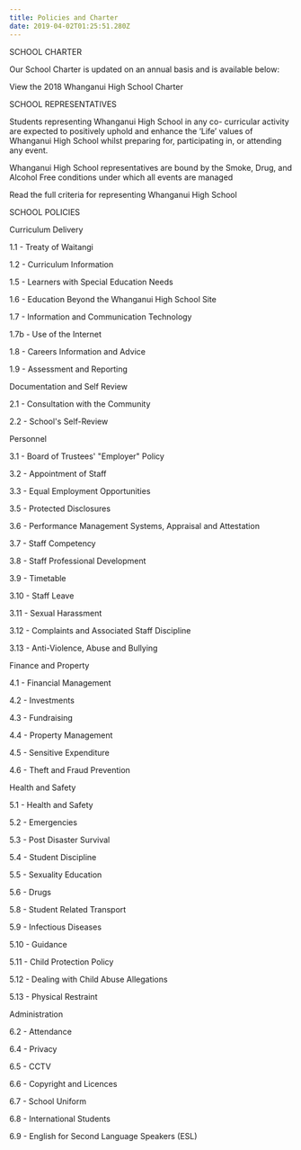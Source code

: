 ```yaml
---
title: Policies and Charter
date: 2019-04-02T01:25:51.280Z
---
```

SCHOOL CHARTER

Our School Charter is updated on an annual basis and is available below:



View the 2018 Whanganui High School Charter



SCHOOL REPRESENTATIVES

Students representing Whanganui High School in any co- curricular activity are expected to positively uphold and enhance the ‘Life’ values of Whanganui High School whilst preparing for, participating in, or attending any event.



Whanganui High School representatives are bound by the Smoke, Drug, and Alcohol Free conditions under which all events are managed



Read the full criteria for representing Whanganui High School



SCHOOL POLICIES

Curriculum Delivery

1.1 - Treaty of Waitangi

1.2 - Curriculum Information

1.5 - Learners with Special Education Needs

1.6 - Education Beyond the Whanganui High School Site

1.7 - Information and Communication Technology

1.7b - Use of the Internet

1.8 - Careers Information and Advice

1.9 - Assessment and Reporting

Documentation and Self Review

2.1 - Consultation with the Community

2.2 - School's Self-Review

Personnel

3.1 - Board of Trustees' "Employer" Policy

3.2 - Appointment of Staff

3.3 - Equal Employment Opportunities

3.5 - Protected Disclosures

3.6 - Performance Management Systems, Appraisal and Attestation

3.7 - Staff Competency

3.8 - Staff Professional Development

3.9 - Timetable

3.10 - Staff Leave

3.11 - Sexual Harassment

3.12 - Complaints and Associated Staff Discipline

3.13 - Anti-Violence, Abuse and Bullying

Finance and Property

4.1 - Financial Management

4.2 - Investments

4.3 - Fundraising

4.4 - Property Management

4.5 - Sensitive Expenditure

4.6 - Theft and Fraud Prevention

Health and Safety

5.1 - Health and Safety

5.2 - Emergencies

5.3 - Post Disaster Survival

5.4 - Student Discipline

5.5 - Sexuality Education

5.6 - Drugs

5.8 - Student Related Transport

5.9 - Infectious Diseases

5.10 - Guidance

5.11 - Child Protection Policy

5.12 - Dealing with Child Abuse Allegations

5.13 - Physical Restraint

Administration

6.2 - Attendance

6.4 - Privacy

6.5 - CCTV

6.6 - Copyright and Licences

6.7 - School Uniform

6.8 - International Students

6.9 - English for Second Language Speakers (ESL)
